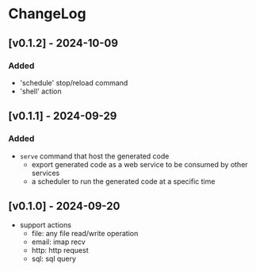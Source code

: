 # ChangeLog

## [v0.1.2] - 2024-10-09

### Added

- 'schedule' stop/reload command
- 'shell' action

## [v0.1.1] - 2024-09-29

### Added

- `serve` command that host the generated code
  - export generated code as a web service to be consumed by other services
  - a scheduler to run the generated code at a specific time

## [v0.1.0] - 2024-09-20

- support actions
  - file: any file read/write operation
  - email: imap recv
  - http: http request
  - sql: sql query
